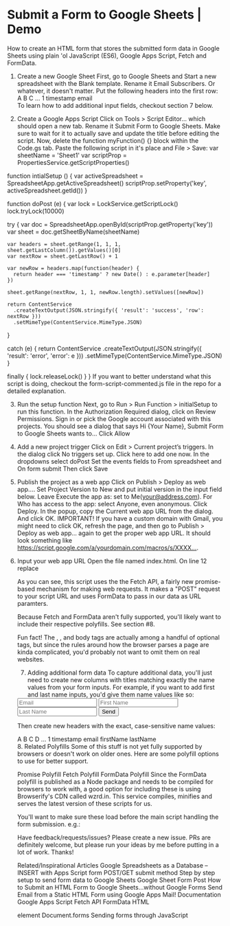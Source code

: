 # Submit a Form to Google Sheets | Demo
How to create an HTML form that stores the submitted form data in Google Sheets using plain 'ol JavaScript (ES6), Google Apps Script, Fetch and FormData.
1. Create a new Google Sheet
First, go to Google Sheets and Start a new spreadsheet with the Blank template.
Rename it Email Subscribers. Or whatever, it doesn't matter.
Put the following headers into the first row:
A	B	C	...
1	timestamp	email		
To learn how to add additional input fields, checkout section 7 below.

2. Create a Google Apps Script
Click on Tools > Script Editor… which should open a new tab.
Rename it Submit Form to Google Sheets. Make sure to wait for it to actually save and update the title before editing the script.
Now, delete the function myFunction() {} block within the Code.gs tab.
Paste the following script in it's place and File > Save:
var sheetName = 'Sheet1'
var scriptProp = PropertiesService.getScriptProperties()

function intialSetup () {
  var activeSpreadsheet = SpreadsheetApp.getActiveSpreadsheet()
  scriptProp.setProperty('key', activeSpreadsheet.getId())
}

function doPost (e) {
  var lock = LockService.getScriptLock()
  lock.tryLock(10000)

  try {
    var doc = SpreadsheetApp.openById(scriptProp.getProperty('key'))
    var sheet = doc.getSheetByName(sheetName)

    var headers = sheet.getRange(1, 1, 1, sheet.getLastColumn()).getValues()[0]
    var nextRow = sheet.getLastRow() + 1

    var newRow = headers.map(function(header) {
      return header === 'timestamp' ? new Date() : e.parameter[header]
    })

    sheet.getRange(nextRow, 1, 1, newRow.length).setValues([newRow])

    return ContentService
      .createTextOutput(JSON.stringify({ 'result': 'success', 'row': nextRow }))
      .setMimeType(ContentService.MimeType.JSON)
  }

  catch (e) {
    return ContentService
      .createTextOutput(JSON.stringify({ 'result': 'error', 'error': e }))
      .setMimeType(ContentService.MimeType.JSON)
  }

  finally {
    lock.releaseLock()
  }
}
If you want to better understand what this script is doing, checkout the form-script-commented.js file in the repo for a detailed explanation.

3. Run the setup function
Next, go to Run > Run Function > initialSetup to run this function.
In the Authorization Required dialog, click on Review Permissions.
Sign in or pick the Google account associated with this projects.
You should see a dialog that says Hi {Your Name}, Submit Form to Google Sheets wants to...
Click Allow
4. Add a new project trigger
Click on Edit > Current project’s triggers.
In the dialog click No triggers set up. Click here to add one now.
In the dropdowns select doPost
Set the events fields to From spreadsheet and On form submit
Then click Save
5. Publish the project as a web app
Click on Publish > Deploy as web app….
Set Project Version to New and put initial version in the input field below.
Leave Execute the app as: set to Me(your@address.com).
For Who has access to the app: select Anyone, even anonymous.
Click Deploy.
In the popup, copy the Current web app URL from the dialog.
And click OK.
IMPORTANT! If you have a custom domain with Gmail, you might need to click OK, refresh the page, and then go to Publish > Deploy as web app… again to get the proper web app URL. It should look something like https://script.google.com/a/yourdomain.com/macros/s/XXXX….

6. Input your web app URL
Open the file named index.html. On line 12 replace <SCRIPT URL> with your script url:

<form name="submit-to-google-sheet">
  <input name="email" type="email" placeholder="Email" required>
  <button type="submit">Send</button>
</form>

<script>
  const scriptURL = '<SCRIPT URL>'
  const form = document.forms['submit-to-google-sheet']

  form.addEventListener('submit', e => {
    e.preventDefault()
    fetch(scriptURL, { method: 'POST', body: new FormData(form)})
      .then(response => console.log('Success!', response))
      .catch(error => console.error('Error!', error.message))
  })
</script>
As you can see, this script uses the the Fetch API, a fairly new promise-based mechanism for making web requests. It makes a "POST" request to your script URL and uses FormData to pass in our data as URL paramters.

Because Fetch and FormData aren't fully supported, you'll likely want to include their respective polyfills. See section #8.

Fun fact! The <html>, <head>, and body tags are actually among a handful of optional tags, but since the rules around how the browser parses a page are kinda complicated, you'd probably not want to omit them on real websites.

7. Adding additional form data
To capture additional data, you'll just need to create new columns with titles matching exactly the name values from your form inputs. For example, if you want to add first and last name inputs, you'd give them name values like so:

<form name="submit-to-google-sheet">
  <input name="email" type="email" placeholder="Email" required>
  <input name="firstName" type="text" placeholder="First Name">
  <input name="lastName" type="text" placeholder="Last Name">
  <button type="submit">Send</button>
</form>
Then create new headers with the exact, case-sensitive name values:

A	B	C	D	...
1	timestamp	email	firstName	lastName	
8. Related Polyfills
Some of this stuff is not yet fully supported by browsers or doesn't work on older ones. Here are some polyfill options to use for better support.

Promise Polyfill
Fetch Polyfill
FormData Polyfill
Since the FormData polyfill is published as a Node package and needs to be compiled for browsers to work with, a good option for including these is using Browserify's CDN called wzrd.in. This service compiles, minifies and serves the latest version of these scripts for us.

You'll want to make sure these load before the main script handling the form submission. e.g.:

<script src="https://wzrd.in/standalone/formdata-polyfill"></script>
<script src="https://wzrd.in/standalone/promise-polyfill@latest"></script>
<script src="https://wzrd.in/standalone/whatwg-fetch@latest"></script>

<script>
  const scriptURL = '<SCRIPT URL>'
  const form = document.forms['submit-to-google-sheet']
  ...
</script>
Have feedback/requests/issues?
Please create a new issue. PRs are definitely welcome, but please run your ideas by me before putting in a lot of work. Thanks!

Related/Inspirational Articles
Google Spreadsheets as a Database – INSERT with Apps Script form POST/GET submit method
Step by step setup to send form data to Google Sheets
Google Sheet Form Post
How to Submit an HTML Form to Google Sheets…without Google Forms
Send Email from a Static HTML Form using Google Apps Mail!
Documentation
Google Apps Script
Fetch API
FormData
HTML <form> element
Document.forms
Sending forms through JavaScript
